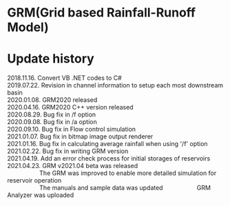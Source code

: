 # GRM(Grid based Rainfall-Runoff Model)


# Update history
2018.11.16. Convert VB .NET codes to C#  
2019.07.22. Revision in channel information to setup each most downstream basin  
2020.01.08. GRM2020 released  
2020.04.16. GRM2020 C++ version released  
2020.08.29. Bug fix in /f option  
2020.09.08. Bug fix in /a option  
2020.09.10. Bug fix in Flow control simulation  
2021.01.07. Bug fix in bitmap image output renderer  
2021.01.16. Bug fix in calculating average rainfall when using '/f' option  
2021.02.22. Bug fix in writing GRM version  
2021.04.19. Add an error check process for initial storages of reservoirs  
2021.04.23. GRM v2021.04 beta was released  
&nbsp;&nbsp;&nbsp;&nbsp;&nbsp;&nbsp;&nbsp;&nbsp;&nbsp;&nbsp;&nbsp;&nbsp;&nbsp;&nbsp;&nbsp;&nbsp;&nbsp;&nbsp;&nbsp;The GRM was improved to enable more detailed simulation for reservoir operation  
&nbsp;&nbsp;&nbsp;&nbsp;&nbsp;&nbsp;&nbsp;&nbsp;&nbsp;&nbsp;&nbsp;&nbsp;&nbsp;&nbsp;&nbsp;&nbsp;&nbsp;&nbsp;&nbsp;The manuals and sample data was updated
&nbsp;&nbsp;&nbsp;&nbsp;&nbsp;&nbsp;&nbsp;&nbsp;&nbsp;&nbsp;&nbsp;&nbsp;&nbsp;&nbsp;&nbsp;&nbsp;&nbsp;&nbsp;&nbsp;GRM Analyzer was uploaded
               